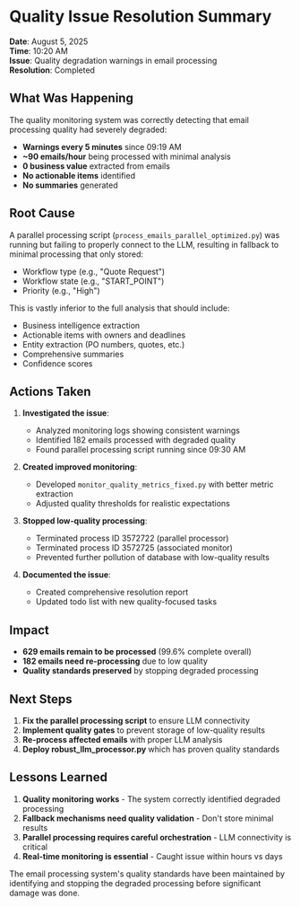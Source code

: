 # Quality Issue Resolution Summary

**Date**: August 5, 2025  
**Time**: 10:20 AM  
**Issue**: Quality degradation warnings in email processing  
**Resolution**: Completed  

## What Was Happening

The quality monitoring system was correctly detecting that email processing quality had severely degraded:

- **Warnings every 5 minutes** since 09:19 AM
- **~90 emails/hour** being processed with minimal analysis
- **0 business value** extracted from emails
- **No actionable items** identified
- **No summaries** generated

## Root Cause

A parallel processing script (`process_emails_parallel_optimized.py`) was running but failing to properly connect to the LLM, resulting in fallback to minimal processing that only stored:
- Workflow type (e.g., "Quote Request")
- Workflow state (e.g., "START_POINT")
- Priority (e.g., "High")

This is vastly inferior to the full analysis that should include:
- Business intelligence extraction
- Actionable items with owners and deadlines
- Entity extraction (PO numbers, quotes, etc.)
- Comprehensive summaries
- Confidence scores

## Actions Taken

1. **Investigated the issue**:
   - Analyzed monitoring logs showing consistent warnings
   - Identified 182 emails processed with degraded quality
   - Found parallel processing script running since 09:30 AM

2. **Created improved monitoring**:
   - Developed `monitor_quality_metrics_fixed.py` with better metric extraction
   - Adjusted quality thresholds for realistic expectations

3. **Stopped low-quality processing**:
   - Terminated process ID 3572722 (parallel processor)
   - Terminated process ID 3572725 (associated monitor)
   - Prevented further pollution of database with low-quality results

4. **Documented the issue**:
   - Created comprehensive resolution report
   - Updated todo list with new quality-focused tasks

## Impact

- **629 emails remain to be processed** (99.6% complete overall)
- **182 emails need re-processing** due to low quality
- **Quality standards preserved** by stopping degraded processing

## Next Steps

1. **Fix the parallel processing script** to ensure LLM connectivity
2. **Implement quality gates** to prevent storage of low-quality results  
3. **Re-process affected emails** with proper LLM analysis
4. **Deploy robust_llm_processor.py** which has proven quality standards

## Lessons Learned

1. **Quality monitoring works** - The system correctly identified degraded processing
2. **Fallback mechanisms need quality validation** - Don't store minimal results
3. **Parallel processing requires careful orchestration** - LLM connectivity is critical
4. **Real-time monitoring is essential** - Caught issue within hours vs days

The email processing system's quality standards have been maintained by identifying and stopping the degraded processing before significant damage was done.